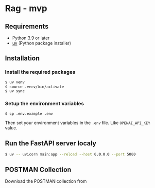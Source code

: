 # Rag - mvp

## Requirements

- Python 3.9 or later
- [uv](https://docs.astral.sh/uv/) (Python package installer)

## Installation

### Install the required packages

```bash
$ uv venv
$ source .venv/bin/activate
$ uv sync
```

### Setup the environment variables

```bash
$ cp .env.example .env
```
Then set your environment variables in the `.env` file. Like `OPENAI_API_KEY` value.

## Run the FastAPI server localy

```bash
$ uv -- uvicorn main:app --reload --host 0.0.0.0 --port 5000
```

## POSTMAN Collection

Download the POSTMAN collection from 
